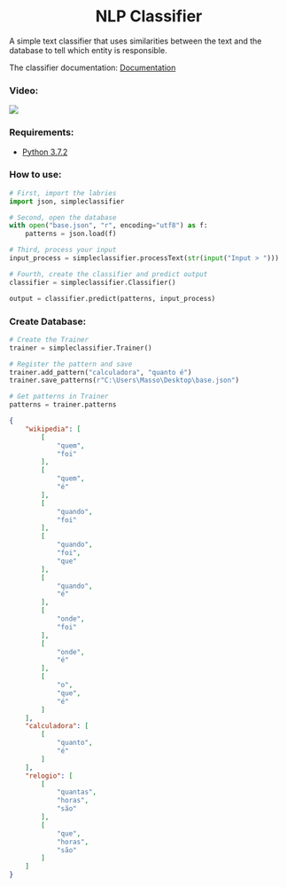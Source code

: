 <h1 align="center">NLP Classifier</h1>
A simple text classifier that uses similarities between the text and the database to tell which entity is responsible.

The classifier documentation: [Documentation](https://github.com/Masso13/NLP-Classifier/wiki)

### Video:
<a href="https://youtu.be/UQf05o1ontE"><img src="https://img.shields.io/badge/YouTube-FF0000?style=for-the-badge&logo=youtube&logoColor=white"></a>

### Requirements:
* [Python 3.7.2](https://www.python.org/downloads/release/python-372/)

### How to use:
```python
# First, import the labries
import json, simpleclassifier
```


```python
# Second, open the database
with open("base.json", "r", encoding="utf8") as f:
    patterns = json.load(f)
```

```python
# Third, process your input
input_process = simpleclassifier.processText(str(input("Input > ")))
```

```python
# Fourth, create the classifier and predict output
classifier = simpleclassifier.Classifier()

output = classifier.predict(patterns, input_process)
```

### Create Database:
```python
# Create the Trainer
trainer = simpleclassifier.Trainer()

# Register the pattern and save
trainer.add_pattern("calculadora", "quanto é")
trainer.save_patterns(r"C:\Users\Masso\Desktop\base.json")

# Get patterns in Trainer
patterns = trainer.patterns
```
```json
{
    "wikipedia": [
        [
            "quem",
            "foi"
        ],
        [
            "quem",
            "é"
        ],
        [
            "quando",
            "foi"
        ],
        [
            "quando",
            "foi",
            "que"
        ],
        [
            "quando",
            "é"
        ],
        [
            "onde",
            "foi"
        ],
        [
            "onde",
            "é"
        ],
        [
            "o",
            "que",
            "é"
        ]
    ],
    "calculadora": [
        [
            "quanto",
            "é"
        ]
    ],
    "relogio": [
        [
            "quantas",
            "horas",
            "são"
        ],
        [
            "que",
            "horas",
            "são"
        ]
    ]
}
```
